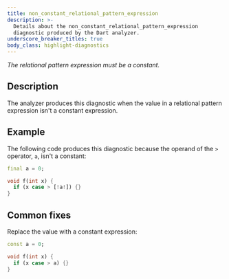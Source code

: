 ```yaml
---
title: non_constant_relational_pattern_expression
description: >-
  Details about the non_constant_relational_pattern_expression
  diagnostic produced by the Dart analyzer.
underscore_breaker_titles: true
body_class: highlight-diagnostics
---
```


_The relational pattern expression must be a constant._

## Description

The analyzer produces this diagnostic when the value in a relational
pattern expression isn't a constant expression.

## Example

The following code produces this diagnostic because the operand of the `>`
operator, `a`, isn't a constant:

```dart
final a = 0;

void f(int x) {
  if (x case > [!a!]) {}
}
```

## Common fixes

Replace the value with a constant expression:

```dart
const a = 0;

void f(int x) {
  if (x case > a) {}
}
```
